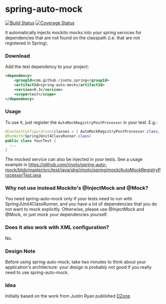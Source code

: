 # spring-auto-mock 

[![Build Status](https://travis-ci.org/rinoto/spring-auto-mock.svg?branch=master)](https://travis-ci.org/rinoto/spring-auto-mock) [![Coverage Status](https://coveralls.io/repos/github/rinoto/spring-auto-mock/badge.svg?branch=master)](https://coveralls.io/github/rinoto/spring-auto-mock?branch=master)

It automatically injects mockito mocks into your spring services for dependencies that are not found on the classpath (i.e. that are not registered in Spring).

### Download

Add the test dependency to your project:

```xml
<dependency>
    <groupId>com.github.rinoto.spring</groupId>
    <artifactId>spring-auto-mock</artifactId>
    <version>0.3</version>
    <scope>test</scope>
</dependency>
```


### Usage

To use it, just register the <code>AutoMockRegistryPostProcessor</code> in your test. E.g.:
 
```java
@ContextConfiguration(classes = { AutoMockRegistryPostProcessor.class, RestOfClasses.class, ... })
@RunWith(SpringJUnit4ClassRunner.class)
public class YourTest {
  ...
}
```

The mocked service can also be injected in your tests. See a usage example in https://github.com/rinoto/spring-auto-mock/blob/master/src/test/java/sbg/rinoto/spring/mock/AutoMockRegistryProcessorTest.java


### Why not use instead Mockito's @InjectMock and @Mock?
You need spring-auto-mock only if your tests need to run with SpringJUnit4ClassRunner, and you have a lot of dependencies that you do not want to mock explicitly.
Otherwise, please use @InjectMock and @Mock, or just mock your dependencies yourself.

### Does it also work with XML configuration?
No.

### Design Note
Before using spring-auto-mock, take two minutes to think about your application's architecture: your design is probably not good if you really need to use spring-auto-mock.

### Idea
Initially based on the work from Justin Ryan published [DZone](http://java.dzone.com/tips/automatically-inject-mocks)
